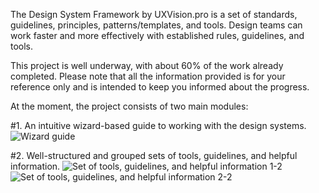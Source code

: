 The Design System Framework by UXVision.pro is a set of standards, guidelines, principles, patterns/templates, and tools. Design teams can work faster and more effectively with established rules, guidelines, and tools.

This project is well underway, with about 60% of the work already completed. Please note that all the information provided is for your reference only and is intended to keep you informed about the progress.

At the moment, the project consists of two main modules:

#1. An intuitive wizard-based guide to working with the design systems.
![Wizard guide](https://github.com/uxvisionpro/ds-framework/assets/68108545/ad8ecf7b-af85-4de9-b786-57fc738da893)

#2. Well-structured and grouped sets of tools, guidelines, and helpful information.
![Set of tools, guidelines, and helpful information 1-2](https://github.com/uxvisionpro/ds-framework/assets/68108545/093eafec-1c4e-4819-a5d3-c0fcd07d9eca)
![Set of tools, guidelines, and helpful information 2-2](https://github.com/uxvisionpro/ds-framework/assets/68108545/2df10d32-d1d2-48f7-b691-363d3f25ac87)
